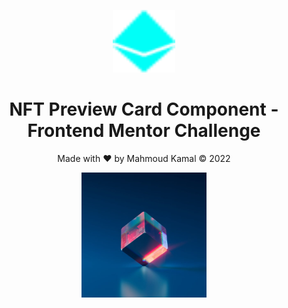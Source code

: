 <p align="center">
  <a href="https://immahmoudkamal.github.io/NFT-Card/">
    <img src="https://raw.githubusercontent.com/imMahmoudKamal/NFT-Card/b5b0834c365f7f3b51fe1e791c446443957a6f5e/img/icon-ethereum.svg" alt="NFT Card By Mahmoud Kamal" width="100" height="100">
  </a>
</p>

<h1 align="center">NFT Preview Card Component - Frontend Mentor Challenge</h1>

<p align="center">Made with ❤️ by Mahmoud Kamal &copy; 2022</p>

<p align="center">
  <img src="https://raw.githubusercontent.com/imMahmoudKamal/NFT-Card/main/img/image-equilibrium.jpg" alt="NFT Card By Mahmoud Kamal" width="200" height="200">
</p>
